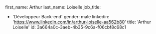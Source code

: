 first_name: Arthur
last_name: Loiselle
job_title:
  - 'Développeur Back-end'
gender: male
linkedin: 'https://www.linkedin.com/in/arthur-loiselle-aa562b80'
title: 'Arthur Loiselle'
id: 3a664a0c-3aeb-4b35-9c6a-f06cbf8c68c1
